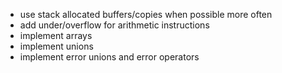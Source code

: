 - use stack allocated buffers/copies when possible more often
- add under/overflow for arithmetic instructions
- implement arrays
- implement unions
- implement error unions and error operators

